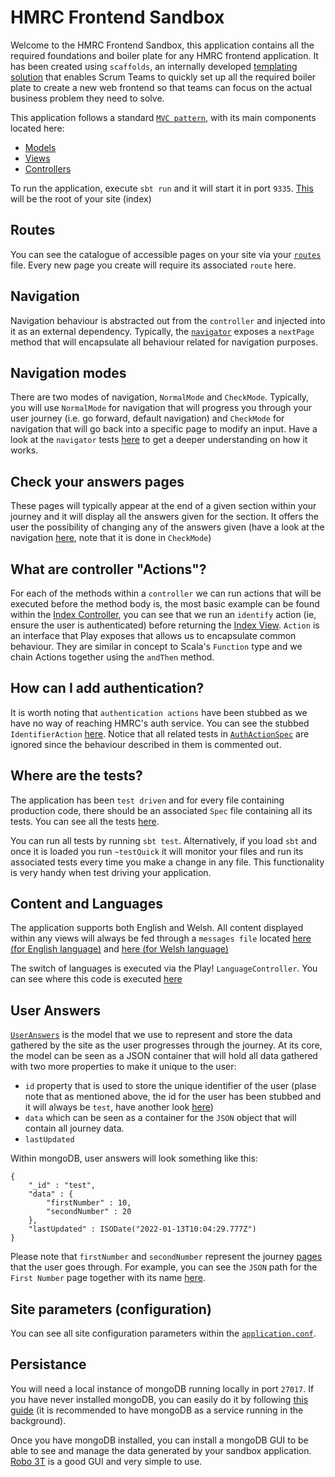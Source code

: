 # HMRC Frontend Sandbox

Welcome to the HMRC Frontend Sandbox, this application contains all the required foundations and boiler plate for any HMRC frontend application. It has been created using `scaffolds`, an internally developed [templating solution](https://github.com/hmrc/hmrc-frontend-scaffold.g8) that enables Scrum Teams to quickly set up all the required boiler plate to create a new web frontend so that teams can focus on the actual business problem they need to solve.

This application follows a standard [`MVC pattern`](https://en.wikipedia.org/wiki/Model%E2%80%93view%E2%80%93controller), with its main components located here:

- [Models](https://github.com/opencastsoftware/hmrc-frontend-sandbox/tree/master/app/models)
- [Views](https://github.com/opencastsoftware/hmrc-frontend-sandbox/tree/master/app/views)
- [Controllers](https://github.com/opencastsoftware/hmrc-frontend-sandbox/tree/master/app/controllers)

To run the application, execute `sbt run` and it will start it in port `9335`. [This](http://localhost:9335/hmrc-frontend-sandbox/) will be the root of your site (index)

## Routes
You can see the catalogue of accessible pages on your site via your [`routes`](./conf/app.routes) file. Every new page you create will require its associated `route` here.

## Navigation
Navigation behaviour is abstracted out from the `controller` and injected into it as an external dependency. Typically, the [`navigator`](./app/navigation/Navigator.scala) exposes a `nextPage` method that will encapsulate all behaviour related for navigation purposes.

## Navigation modes
There are two modes of navigation, `NormalMode` and `CheckMode`. Typically, you will use `NormalMode` for navigation that will progress you through your user journey (i.e. go forward, default navigation) and `CheckMode` for navigation that will go back into a specific page to modify an input. Have a look at the `navigator` tests [here](./test/navigation/NavigatorSpec.scala) to get a deeper understanding on how it works.

## Check your answers pages
These pages will typically appear at the end of a given section within your journey and it will display all the answers given for the section. It offers the user the possibility of changing any of the answers given (have a look at the navigation [here](./app/controllers/CheckYourAnswersController.scala#L48), note that it is done in `CheckMode`)

## What are controller "Actions"?

For each of the methods within a `controller` we can run actions that will be executed before the method body is, the most basic example can be found within the [Index Controller](https://github.com/opencastsoftware/hmrc-frontend-sandbox/blob/master/app/controllers/IndexController.scala#L32), you can see that we run an `identify` action (ie, ensure the user is authenticated) before returning the [Index View](https://github.com/opencastsoftware/hmrc-frontend-sandbox/blob/master/app/views/IndexView.scala.html). 
`Action` is an interface that Play exposes that allows us to encapsulate common behaviour. They are similar in concept to Scala's `Function` type and we chain Actions together using the `andThen` method.

## How can I add authentication?

It is worth noting that `authentication actions` have been stubbed as we have no way of reaching HMRC's auth service. You can see the stubbed `IdentifierAction` [here](https://github.com/opencastsoftware/hmrc-frontend-sandbox/blob/master/app/controllers/actions/IdentifierAction.scala#L45). Notice that all related tests in [`AuthActionSpec`](https://github.com/opencastsoftware/hmrc-frontend-sandbox/blob/master/test/controllers/actions/AuthActionSpec.scala) are ignored since the behaviour described in them is commented out.

## Where are the tests?

The application has been `test driven` and for every file containing production code, there should be an associated `Spec` file containing all its tests. You can see all the tests [here](./test).

You can run all tests by running `sbt test`. Alternatively, if you load `sbt` and once it is loaded you run `~testQuick` it will monitor your files and run its associated tests every time you make a change in any file. This functionality is very handy when test driving your application.

## Content and Languages

The application supports both English and Welsh. All content displayed within any views will always be fed through a `messages file` located [here (for English language)](https://github.com/opencastsoftware/hmrc-frontend-sandbox/blob/master/conf/messages.en) and [here (for Welsh language)](https://github.com/opencastsoftware/hmrc-frontend-sandbox/blob/master/conf/messages.cy)

The switch of languages is executed via the Play! `LanguageController`. You can see where this code is executed [here](./app/views/templates/Layout.scala.html#L66)

## User Answers

[`UserAnswers`](./app/models/UserAnswers.scala) is the model that we use to represent and store the data gathered by the site as the user progresses through the journey. At its core, the model can be seen as a JSON container that will hold all data gathered with two more properties to make it unique to the user:

- `id` property that is used to store the unique identifier of the user (plase note that as mentioned above, the id for the user has been stubbed and it will always be `test`, have another look [here](https://github.com/opencastsoftware/hmrc-frontend-sandbox/blob/master/app/controllers/actions/IdentifierAction.scala#L45))
- `data` which can be seen as a container for the `JSON` object that will contain all journey data.
- `lastUpdated`

Within mongoDB, user answers will look something like this:

```
{
    "_id" : "test",
    "data" : {
        "firstNumber" : 10,
        "secondNumber" : 20
    },
    "lastUpdated" : ISODate("2022-01-13T10:04:29.777Z")
}

```

Please note that `firstNumber` and `secondNumber` represent the journey [pages](./app/pages) that the user goes through. For example, you can see the `JSON` path for the `First Number` page together with its name [here](./app/pages/FirstNumberPage.scala).


## Site parameters (configuration)

You can see all site configuration parameters within the [`application.conf`](./conf/application.conf).

## Persistance

You will need a local instance of mongoDB running locally in port `27017`. If you have never installed mongoDB, you can easily do it by following [this guide](https://docs.mongodb.com/manual/tutorial/install-mongodb-on-os-x/) (it is recommended to have mongoDB as a service running in the background).

Once you have mongoDB installed, you can install a mongoDB GUI to be able to see and manage the data generated by your sandbox application. [Robo 3T](https://robomongo.org/) is a good GUI and very simple to use.
